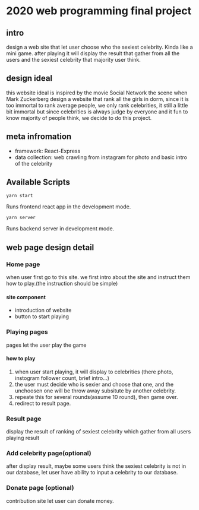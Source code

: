 # 2020 web programming final project

## intro
design a web site that let user choose who the sexiest celebrity. Kinda like a mini game. after playing it will display the result that gather from all the users and the sexiest celebrity that majority user think.

## design ideal
this website ideal is inspired by the movie Social Network the scene when Mark Zuckerberg design a website that rank all the girls in dorm, since it is too immortal to rank average people, we only rank celebrities, it still a little bit immortal but since celebrities is always judge by everyone and it fun to know majority of people think, we decide to do this project.

## meta infromation
* framework: React-Express
* data collection: web crawling from instagram for photo and basic intro of the celebrity

## Available Scripts
```
yarn start
```
Runs frontend react app in the development mode.
```
yarn server
```
Runs backend server in development mode.


## web page design detail
### Home page
when user first go to this site. we first intro about the site and instruct them how to play.(the instruction should be simple)
#### site component
* introduction of website
* button to start playing

### Playing pages
pages let the user play the game
#### how to play
1. when user start playing, it will display to celebrities (there photo, instogram follower count, brief intro...)
2. the user must decide who is sexier and choose that one, and the unchoosen one will be throw away subsitute by another celebrity.
3.  repeate this for several rounds(assume 10 round), then game over.
4.  redirect to result page.

### Result page
display the result of ranking of sexiest celebrity which gather from all users playing result

### Add celebrity page(optional)
after display result, maybe some users think the sexiest celebrity is not in our database, let user have ability to input a celebrity to our database.

### Donate page (optional)
contribution site let user can donate money.